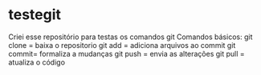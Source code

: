 # testegit
Criei esse repositório para testas os comandos git
Comandos básicos:
    git clone = baixa o repositorio
    git add   = adiciona arquivos ao commit
    git commit= formaliza a mudanças
    git push  = envia as alterações
    git pull  = atualiza o código